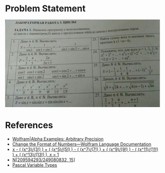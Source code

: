 # Problem Statement

![Циклы](problem-statement.jpg)

# References

- [Wolfram|Alpha Examples: Arbitrary Precision](https://www.wolframalpha.com/examples/mathematics/numbers/arbitrary-precision/)
- [Change the Format of Numbers&mdash;Wolfram Language Documentation](http://reference.wolfram.com/language/howto/ChangeTheFormatOfNumbers.html)
- [x - ( (x^3)/(3!) ) + ( (x^5)/(5!) ) - ( (x^7)/(7!) ) + ( (x^9)/(9!) ) - ( (x^11)/(11!) ) + ( (x^13)/(13!) ), x = 1](https://www.wolframalpha.com/input/?i=x+-+(+(x%5E3)%2F(3!)+)+%2B+(+(x%5E5)%2F(5!)+)+-+(+(x%5E7)%2F(7!)+)+%2B+(+(x%5E9)%2F(9!)+)+-+(+(x%5E11)%2F(11!)+)+%2B+(+(x%5E13)%2F(13!)+),+x+%3D+1)
- [N[209594293/249080832, 15]](https://www.wolframalpha.com/input/?i=N%5B209594293%2F249080832,+15%5D)
- [Pascal Variable Types](https://www.tutorialspoint.com/pascal/pascal_variable_types.htm)
